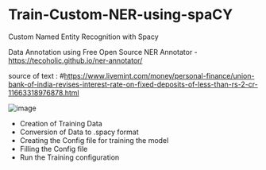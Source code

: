 # Train-Custom-NER-using-spaCY

Custom Named Entity Recognition with Spacy

Data Annotation using Free Open Source NER Annotator - https://tecoholic.github.io/ner-annotator/

source of text : #https://www.livemint.com/money/personal-finance/union-bank-of-india-revises-interest-rate-on-fixed-deposits-of-less-than-rs-2-cr-11663318976878.html

![image](https://user-images.githubusercontent.com/90173983/190911166-bc3f893f-6b20-4ab6-828d-68edad7a0a03.png)

* Creation of Training Data
* Conversion of Data to .spacy format
* Creating the Config file for training the model
* Filling the Config file
* Run the Training configuration
